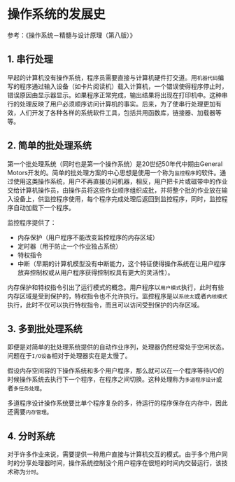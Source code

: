 # 操作系统的发展史

参考：《操作系统－精髓与设计原理（第八版）》

## 1. 串行处理

早起的计算机没有操作系统，程序员需要直接与计算机硬件打交道。用`机器代码`编写的程序通过输入设备（如卡片阅读机）载入计算机，一个错误使得程序停止时，错误原因由显示器显示。如果程序正常完成，输出结果将出现在打印机中。这种串行的处理反映了用户必须顺序访问计算机的事实。后来，为了使串行处理更加有效，人们开发了各种各样的系统软件工具，包括共用函数库，链接器、加载器等等。



## 2. 简单的批处理系统

第一个批处理系统（同时也是第一个操作系统）是20世纪50年代中期由General Motors开发的。简单的批处理方案的中心思想是使用一个称为`监控程序`的软件。通过使用这类操作系统，用户不再直接访问机器，相反，用户把卡片或磁带中的作业交给计算机操作员，由操作员将这些作业顺序组织成批，并将整个批的作业放在输入设备上，供监控程序使用，每个程序完成处理后返回到监控程序，同时，监控程序自动加载下一个程序。

监控程序提供了：

- 内存保护（用户程序不能改变监控程序的内存区域）
- 定时器（用于防止一个作业独占系统）
- 特权指令
- 中断（早期的计算机模型没有中断能力，这个特征使得操作系统在让用户程序放弃控制权或从用户程序获得控制权具有更大的灵活性）。

内存保护和特权指令引出了运行模式的概念。用户程序以`用户模式`执行，此时有些内存区域是受到保护的，特权指令也不允许执行。监控程序是以`系统太`或者`内核模式`执行，此时不仅可以执行特权指令，而且可以访问受到保护的内存区域。



## 3. 多到批处理系统

即便是对简单的批处理系统提供的自动作业序列，处理器仍然经常处于空闲状态。问题在于`I/O设备`相对于处理器实在是太慢了。

假设内存空间容的下操作系统和多个用户程序，那么就可以在一个程序等待I/O的时候操作系统去执行下一个程序，在程序之间切换。这种处理称为`多道程序设计`或者`多任务处理`。

多道程序设计操作系统要比单个程序复杂的多，待运行的程序保存在内存中，因此还需要`内存管理`。



## 4. 分时系统

对于许多作业来说，需要提供一种用户直接与计算机交互的模式。由于多个用户同时的分享处理器时间，操作系统控制没个用户程序在很短的时间内交替运行，该技术称为`分时`。

